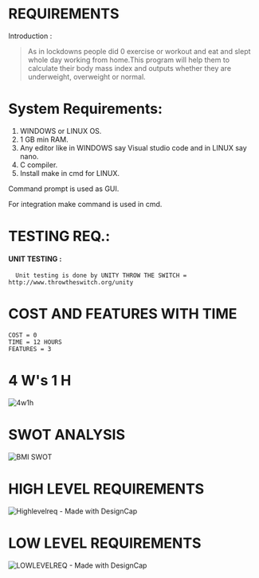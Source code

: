 # REQUIREMENTS

Introduction :
> As in lockdowns people did 0 exercise or workout and eat and slept whole day working from home.This program will help them to calculate their body mass index and outputs whether they are underweight, overweight or normal.



# System Requirements:
1. WINDOWS or LINUX OS.
2. 1 GB min RAM.
3. Any editor like in WINDOWS say Visual studio code and in LINUX say nano.
4. C compiler.
5. Install make in cmd for LINUX.

  Command prompt is used as GUI.
  
  For integration make command is used in cmd.
  
  
  
# TESTING REQ.:
  #### UNIT TESTING :
      Unit testing is done by UNITY THROW THE SWITCH = http://www.throwtheswitch.org/unity  
      
      
      
      
      
# COST AND FEATURES WITH TIME
    COST = 0
    TIME = 12 HOURS
    FEATURES = 3
 
 
 
 
 
# 4 W's 1 H 

![4w1h](https://user-images.githubusercontent.com/80378720/114154835-754dff00-993e-11eb-8826-6693a6483a2c.png)






# SWOT ANALYSIS

![BMI SWOT](https://user-images.githubusercontent.com/80378720/114169014-a6cec680-994e-11eb-9f98-ab94e13d9e51.png)







# HIGH LEVEL REQUIREMENTS

![Highlevelreq - Made with DesignCap](https://user-images.githubusercontent.com/80378720/114171788-65401a80-9952-11eb-8e17-9e5eb0d71aa5.jpg)







# LOW LEVEL REQUIREMENTS

![LOWLEVELREQ - Made with DesignCap](https://user-images.githubusercontent.com/80378720/114171838-75f09080-9952-11eb-81d0-e7417a412cf8.jpg)

      
